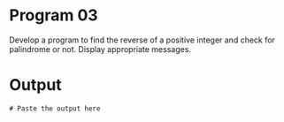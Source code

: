 # Program 03

Develop a program to find the reverse of a positive integer and check for palindrome or not. Display appropriate messages.

# Output

```shell
# Paste the output here
```
